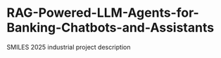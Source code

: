 # RAG-Powered-LLM-Agents-for-Banking-Chatbots-and-Assistants
SMILES 2025 industrial project description
